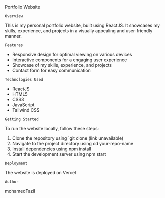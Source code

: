 Portfolio Website

`Overview`

This is my personal portfolio website, built using ReactJS. It showcases my skills, experience, and projects in a visually appealing and user-friendly manner.

`Features`

- Responsive design for optimal viewing on various devices
- Interactive components for a engaging user experience
- Showcase of my skills, experience, and projects
- Contact form for easy communication

`Technologies Used`

- ReactJS
- HTML5
- CSS3
- JavaScript
- Tailwind CSS

`Getting Started`

To run the website locally, follow these steps:

1. Clone the repository using `git clone (link unavailable)
2. Navigate to the project directory using cd your-repo-name
3. Install dependencies using npm install
4. Start the development server using npm start

`Deployment`

The website is deployed on Vercel


`Author`

mohamedFazil

